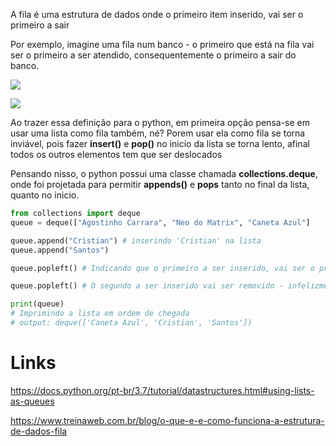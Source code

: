 A fila é uma estrutura de dados onde o primeiro item inserido, vai ser o primeiro a sair

Por exemplo, imagine uma fila num banco - o primeiro que está na fila vai ser o primeiro a ser atendido, consequentemente o primeiro a sair do banco.

![](https://dkrn4sk0rn31v.cloudfront.net/uploads/2020/11/Estrutura-de-dados-Fila-3.png)

![](https://dkrn4sk0rn31v.cloudfront.net/uploads/2020/11/Estrutura-de-dados-Fila-4.png)

Ao trazer essa definição para o python, em primeira opção pensa-se em usar uma lista como fila também, né? Porem usar ela como fila se torna inviável, pois fazer **insert()** e **pop()** no inicio da lista se torna lento, afinal todos os outros elementos tem que ser deslocados

Pensando nisso, o python possui uma classe chamada **collections.deque**, onde foi projetada para permitir **appends()** e **pops** tanto no final da lista, quanto no inicio.

```python
from collections import deque
queue = deque(["Agostinho Carrara", "Neo do Matrix", "Caneta Azul"]

queue.append("Cristian") # inserindo 'Cristian' na lista
queue.append("Santos")

queue.popleft() # Indicando que o primeiro a ser inserido, vai ser o primeiro a sair (ou seja, o Agostinho Carrara)

queue.popleft() # O segundo a ser inserido vai ser removido - infelizmente o Neo do Matrix

print(queue) 
# Imprimindo a lista em ordem de chegada
# output: deque(['Caneta Azul', 'Cristian', 'Santos'])
```


# Links

https://docs.python.org/pt-br/3.7/tutorial/datastructures.html#using-lists-as-queues

https://www.treinaweb.com.br/blog/o-que-e-e-como-funciona-a-estrutura-de-dados-fila